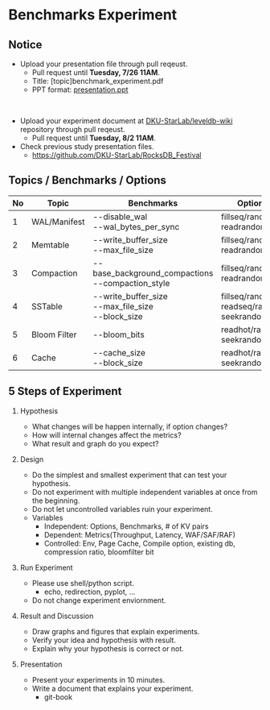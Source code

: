 # Benchmarks Experiment
## Notice
* Upload your presentation file through pull reqeust.
    - Pull request until **Tuesday, 7/26 11AM**.
    - Title: [topic]benchmark_experiment.pdf
    - PPT format: [presentation.ppt](./introduction/[format]leveldb_study_ppt.pptx)
</br>

* Upload your experiment document at [DKU-StarLab/leveldb-wiki](https://github.com/DKU-StarLab/leveldb-wiki) repository through pull reqeust.
    - Pull request until **Tuesday, 8/2 11AM**.
* Check previous study presentation files.
    - https://github.com/DKU-StarLab/RocksDB_Festival

## Topics / Benchmarks / Options
|No|Topic|Benchmarks|Options|Result|
|--|--|--|--|--|
|1|WAL/Manifest|--disable_wal</br>--wal_bytes_per_sync|fillseq/random</br>readrandom|PPT|
|2|Memtable|--write_buffer_size</br>--max_file_size|fillseq/random</br>readrandom|PPT|
|3|Compaction|--base_background_compactions</br>--compaction_style|fillseq/random</br>readrandom|PPT|
|4|SSTable|--write_buffer_size</br>--max_file_size</br>--block_size|fillseq/random</br>readseq/random</br>seekrandom|PPT|
|5|Bloom Filter|--bloom_bits|readhot/random<br>seekrandom|PPT|
|6|Cache|--cache_size</br>--block_size|readhot/random</br>seekrandom|PPT|

## 5 Steps of Experiment
1. Hypothesis
    * What changes will be happen internally, if option changes?
    * How will internal changes affect the metrics?
    * What result and graph do you expect?

2. Design
    * Do the simplest and smallest experiment that can test your hypothesis.
    * Do not experiment with multiple independent variables at once from the beginning.
    * Do not let uncontrolled variables ruin your experiment.  
    * Variables
        - Independent: Options, Benchmarks, # of KV pairs
        - Dependent: Metrics(Throughput, Latency, WAF/SAF/RAF)
        - Controlled: Env, Page Cache, Compile option, existing db, compression ratio, bloomfilter bit

3. Run Experiment
    * Please use shell/python script.
        - echo, redirection, pyplot, ...
    * Do not change experiment enviornment.

4. Result and Discussion
    * Draw graphs and figures that explain experiments.
    * Verify your idea and hypothesis with result.
    * Explain why your hypothesis is correct or not.

5. Presentation
    * Present your experiments in 10 minutes.
    * Write a document that explains your experiment.
        - git-book








 

